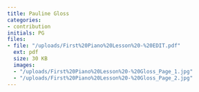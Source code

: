 ```yaml
---
title: Pauline Gloss
categories:
- contribution
initials: PG
files:
- file: "/uploads/First%20Piano%20Lesson%20-%20EDIT.pdf"
  ext: pdf
  size: 30 KB
  images:
  - "/uploads/First%20Piano%20Lesson%20-%20Gloss_Page_1.jpg"
  - "/uploads/First%20Piano%20Lesson%20-%20Gloss_Page_2.jpg"
---
```


